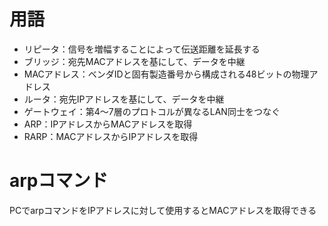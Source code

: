 # 用語
- リピータ：信号を増幅することによって伝送距離を延長する
- ブリッジ：宛先MACアドレスを基にして、データを中継
- MACアドレス：ベンダIDと固有製造番号から構成される48ビットの物理アドレス
- ルータ：宛先IPアドレスを基にして、データを中継
- ゲートウェイ：第4〜7層のプロトコルが異なるLAN同士をつなぐ
- ARP：IPアドレスからMACアドレスを取得
- RARP：MACアドレスからIPアドレスを取得

# arpコマンド
PCでarpコマンドをIPアドレスに対して使用するとMACアドレスを取得できる
